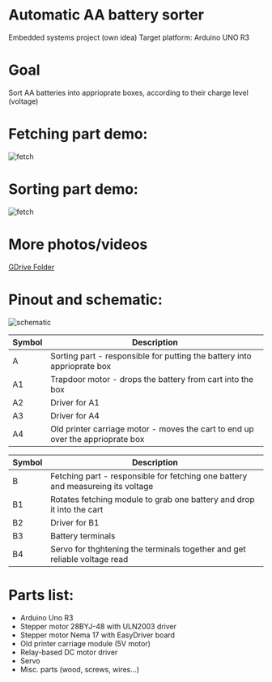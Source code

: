 # Automatic AA battery sorter
Embedded systems project (own idea)
Target platform: Arduino UNO R3
# Goal
Sort AA batteries into apprioprate boxes, according to their charge level (voltage)
# Fetching part demo:
![fetch](https://github.com/roman-oberenkowski/SW-AA_Sorter/blob/main/resources/fetch.gif)
# Sorting part demo:
![fetch](https://github.com/roman-oberenkowski/SW-AA_Sorter/blob/main/resources/drop.gif)
# More photos/videos
[GDrive Folder](https://drive.google.com/drive/folders/1p8NeqVa4kalhZfYfQNXmAx-9DJeZ6ftd?usp=sharing)


# Pinout and schematic:
![schematic](https://github.com/roman-oberenkowski/SW-AA_Sorter/blob/main/resources/schematic.PNG)

Symbol | Description
------------ | -------------
A | Sorting part - responsible for putting the battery into apprioprate box
 A1 | Trapdoor motor - drops the battery from cart into the box
 A2 | Driver for A1
 A3 | Driver for A4
 A4 | Old printer carriage motor - moves the cart to end up over the apprioprate box
 
Symbol | Description
------------ | -------------
B | Fetching part - responsible for fetching one battery and measureing its voltage
 B1 | Rotates fetching module to grab one battery and drop it into the cart
 B2 | Driver for B1
 B3 | Battery terminals
 B4 | Servo for thghtening the terminals together and get reliable voltage read

# Parts list:
- Arduino Uno R3
- Stepper motor 28BYJ-48 with ULN2003 driver
- Stepper motor Nema 17 with EasyDriver board
- Old printer carriage module (5V motor)
- Relay-based DC motor driver
- Servo 
- Misc. parts (wood, screws, wires...)

